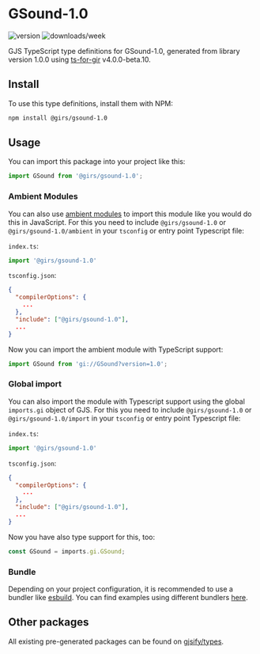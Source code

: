 
# GSound-1.0

![version](https://img.shields.io/npm/v/@girs/gsound-1.0)
![downloads/week](https://img.shields.io/npm/dw/@girs/gsound-1.0)


GJS TypeScript type definitions for GSound-1.0, generated from library version 1.0.0 using [ts-for-gir](https://github.com/gjsify/ts-for-gir) v4.0.0-beta.10.


## Install

To use this type definitions, install them with NPM:
```bash
npm install @girs/gsound-1.0
```

## Usage

You can import this package into your project like this:
```ts
import GSound from '@girs/gsound-1.0';
```

### Ambient Modules

You can also use [ambient modules](https://github.com/gjsify/ts-for-gir/tree/main/packages/cli#ambient-modules) to import this module like you would do this in JavaScript.
For this you need to include `@girs/gsound-1.0` or `@girs/gsound-1.0/ambient` in your `tsconfig` or entry point Typescript file:

`index.ts`:
```ts
import '@girs/gsound-1.0'
```

`tsconfig.json`:
```json
{
  "compilerOptions": {
    ...
  },
  "include": ["@girs/gsound-1.0"],
  ...
}
```

Now you can import the ambient module with TypeScript support: 

```ts
import GSound from 'gi://GSound?version=1.0';
```

### Global import

You can also import the module with Typescript support using the global `imports.gi` object of GJS.
For this you need to include `@girs/gsound-1.0` or `@girs/gsound-1.0/import` in your `tsconfig` or entry point Typescript file:

`index.ts`:
```ts
import '@girs/gsound-1.0'
```

`tsconfig.json`:
```json
{
  "compilerOptions": {
    ...
  },
  "include": ["@girs/gsound-1.0"],
  ...
}
```

Now you have also type support for this, too:

```ts
const GSound = imports.gi.GSound;
```

### Bundle

Depending on your project configuration, it is recommended to use a bundler like [esbuild](https://esbuild.github.io/). You can find examples using different bundlers [here](https://github.com/gjsify/ts-for-gir/tree/main/examples).

## Other packages

All existing pre-generated packages can be found on [gjsify/types](https://github.com/gjsify/types).

